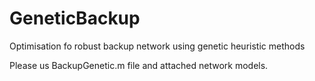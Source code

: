 # GeneticBackup
Optimisation fo robust backup network using genetic heuristic methods

Please us BackupGenetic.m file and attached network models.
